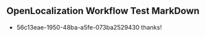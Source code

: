 ## OpenLocalization Workflow Test MarkDown
* 56c13eae-1950-48ba-a5fe-073ba2529430 
thanks!<!--HONumber=Mar16_HO3-->
